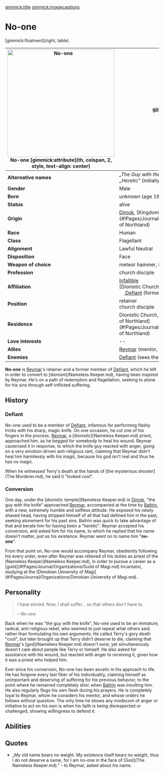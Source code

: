 [gimmick:title](No-one)
[gimmick:imagecaptions]( )

# No-one

[gimmick:floatnext](right, table)

| <a href="https://i.imgur.com/iiYaFoH.png"><img src="https://i.imgur.com/iiYaFoH.png" width="350px" alt="No-one" title="No-one"></img></a><br />No-one [gimmick:attribute](th, colspan, 2, style, text-align: center) | [gimmick:del]()                                              |
| ------------------------------------------------------------ | ------------------------------------------------------------ |
| **Alternative names**                                        | *„The Guy with the Knife”*<br />*„Heretic”* (initially, by [Baltrin](Baltrin.md)) |
| **Gender**                                                   | Male                                                         |
| **Born**                                                     | unknown (age 18-25)                                          |
| **Status**                                                   | alive                                                        |
| **Origin**                                                   | [Dimok](#!Pages/Journal/Locations/Dimok.md), [Kingdom of Northland](#!Pages/Journal/Organizations/Kingdom of Northland) |
| **Race**                                                     | Human                                                        |
| **Class**                                                    | Flagellant                                                   |
| **Alignment**                                                | Lawful Neutral                                               |
| **Disposition**                                              | Face                                                         |
| **Weapon of choice**                                         | meteor hammer, knife                                         |
| **Profession**                                               | church disciple                                              |
| **Affiliation**                                              | [Infallible](#!Pages/Journal/Organizations/Infallible.md)<br />[Dionistic Church](Nameless Keeper.md)<br />[<img src="https://i.imgur.com/ZVeztfS.png" height="16px"></img> Defiant](#!Pages/Journal/Organizations/Defiant.md) (formerly) |
| **Position**                                                 | retainer<br />church disciple                                |
| **Residence**                                                | Dionistic Church, [Dimok](#!Pages/Journal/Locations/Dimok.md), [Kingdom <br />of Northland](#!Pages/Journal/Organizations/Kingdom of Northland) |
| **Love interests**                                           | --                                                           |
| **Allies**                                                   | [Reymar](Reymar.md) (mentor, was converted by him)           |
| **Enemies**                                                  | [Defiant](#!Pages/Journal/Organizations/Defiant.md) (sees them as sinful) |

**No-one** is [Reymar](Reymar.md)'s retainer and a former member of [Defiant](#!Pages/Journal/Organizations/Defiant.md), which he left in order to convert to [dionism](Nameless Keeper.md), having been inspired by Reymar. He's on a path of redemption and flagellation, seeking to atone for his sins through self-inflicted suffering.

## History

### Defiant

No-one used to be a member of [Defiant](#!Pages/Journal/Organizations/Defiant.md), infamous for performing flashy tricks with his sharp, magic knife. On one occasion, he cut one of his fingers in the process. [Reymar](Reymar.md), a [dionistic](Nameless Keeper.md) priest, approached him, as he begged for somebody to heal his wound. Reymar cauterized it in response, to which the knife guy reacted with anger, going on a very emotion-driven anti-religious rant, claiming that Reymar didn't heal him harmlessly with his magic, because his god isn't real and thus he has no magic.

When he witnessed Terry's death at the hands of [the mysterious shooter](The Murderer.md), he said it "looked cool".

### Conversion

One day, under the [dionistic temple](Nameless Keeper.md) in [Dimok](#!Pages/Journal/Locations/Dimok.md), "the guy with the knife" approached [Reymar](Reymar.md), accompanied at the time by [Baltrin](Baltrin.md), with a new, extremely humble and selfless attitude. He exposed his newly shaved head, having stripped himself of all that had defined him in the past, seeking atonement for his past sins. Baltrin was quick to take advantage of that and berate him for having been a "heretic". Reymar accepted his conversion, and asked him for his name, to which he replied that his name doesn't matter, just as his existence. Reymar went on to name him "**no-one**".

From that point on, No-one would accompany Reymar, obediently following his every order, even after Reymar was relieved of his duties as priest of the [Nameless Keeper](Nameless Keeper.md), in order to pursue a career as a [guild](#!Pages/Journal/Organizations/Guild of Magi.md) Incantator, studying at the  [Dimokian University of Magi](#!Pages/Journal/Organizations/Dimokian University of Magi.md).

## Personality

> I have sinned. Now, I shall suffer... so that others don't have to.
>
> – *No-one*

Back when he was "the guy with the knife", No-one used to be an immature, radical, anti-religious rebel, who seemed to just repeat what others said, rather than formulating his own arguments. He called Terry's gory death "cool", but later brought up that Terry didn't deserve to die, claiming that [Reymar](Reymar.md)'s [god](Nameless Keeper.md) doesn't exist, yet simultaneously doesn't care about people like Terry or himself. He also asked for assistance with his wound, but reacted with anger to receiving it, given how it was a priest who helped him.

Ever since his conversion, No-one has been ascetic in his approach to life. He has forgone every last fiber of his individuality, claiming himself as unimportant and deserving of suffering for his previous behavior, to the point where he remained completely stoic when [Baltrin](Baltrin.md) was insulting him. He also regularly flogs his own flesh during his prayers. He is completely loyal to Reymar, whom he considers his mentor, and whose orders he follows without question. The only time he shows any modecom of anger or initiative to act on his own is when his faith is being disrespected or challenged, showing willingness to defend it.

## Abilities



## Quotes

* „My old name bears no weight. My existence itself bears no weight, thus I do not deserve a name, for I am no-one in the face of [God](The Nameless Keeper.md).” - to Reymar, asked about his name.